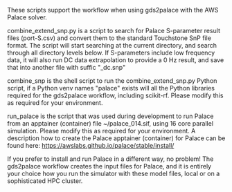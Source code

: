 These scripts support the workflow when using gds2palace with the AWS Palace solver.

combine_extend_snp.py is a script to search for Palace S-parameter result files (port-S.csv) and convert them to the standard Touchstone SnP file format. The script will start searching at the current directory, and search through all directory levels below. If S-parameters include low frequency data, it will also run DC data extrapolation to provide a 0 Hz result, and save that into another file with suffic "_dc.snp"

combine_snp is the shell script to run the combine_extend_snp.py Python script, if a Python venv names "palace" exists will all the Python libraries required for the gds2palace workflow, including scikit-rf. Please modify this as required for your environment.

run_palace is the script that was used during development to run Palace from an apptainer (container) file ~/palace_014.sif, using 16 core parallel simulation. Please modify this as required for your environment. A description how to create the Palace apptainer (container) for Palace can be found here: https://awslabs.github.io/palace/stable/install/

If you prefer to install and run Palace in a different way, no problem! The gds2palace workflow creates the input files for Palace, and it is entirely your choice how you run the simulator with these model files, local or on a sophisticated HPC cluster.